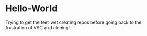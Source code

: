 # Hello-World
Trying to get the feet wet creating repos before going back to the frustration of VSC and cloning!
